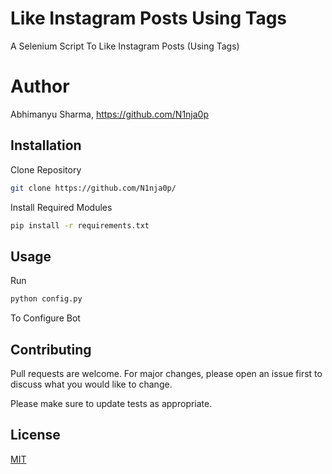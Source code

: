 # Like Instagram Posts Using Tags
A Selenium Script To Like Instagram Posts (Using Tags)
# Author 
Abhimanyu Sharma, https://github.com/N1nja0p
## Installation
Clone Repository
```bash
git clone https://github.com/N1nja0p/
```
Install Required Modules
```bash
pip install -r requirements.txt
```
## Usage
Run 
```bash
python config.py
```
To Configure Bot
## Contributing
Pull requests are welcome. For major changes, please open an issue first to discuss what you would like to change.

Please make sure to update tests as appropriate.
## License
[MIT]()